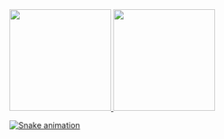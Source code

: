 <div>
  <a href="https://2201157.github.io/Curriculum/">  
  <img height="180em" src="https://github-readme-stats.vercel.app/api?username=2201157&show_icons=true&theme=chartreuse-dark&include_all_commits=true&count_private=true"/>   
  <img height="180em" src="https://github-readme-stats.vercel.app/api/top-langs/?username=2201157&layout=compact&langs_count=16&theme=chartreuse-dark "/>  
</div>
  
<div>
  
  
  ![Snake animation](https://github.com/2201157/blob/output/github-contribution-grid-snake.svg)
  </div>
  
